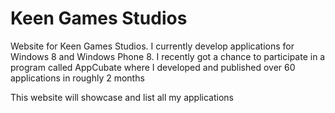 Keen Games Studios
==================

Website for Keen Games Studios. I currently develop applications for Windows 8 and Windows Phone 8. I recently got a chance to participate in a program called AppCubate where I developed and published over 60 applications in roughly 2 months

This website will showcase and list all my applications
